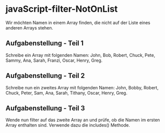 # javaScript-filter-NotOnList

Wir möchten Namen in einem Array finden, die nicht auf der Liste eines anderen Arrays stehen.

## Aufgabenstellung - Teil 1
Schreibe ein Array mit folgenden Namen: John, Bob, Robert, Chuck, Pete, Sammy, Ana, Sarah, Franzi, Oscar, Henry, Greg.

## Aufgabenstellung - Teil 2
Schreibe nun ein zweites Array mit folgenden Namen: John, Bobby, Robert, Chuck, Peter, Sam, Ana, Sarah, Tithany, Oscar, Henry, Greg.

## Aufgabenstellung - Teil 3
Wende nun filter auf das zweite Array an und prüfe, ob die Namen im ersten Array enthalten sind. Verwende dazu die includes() Methode.
